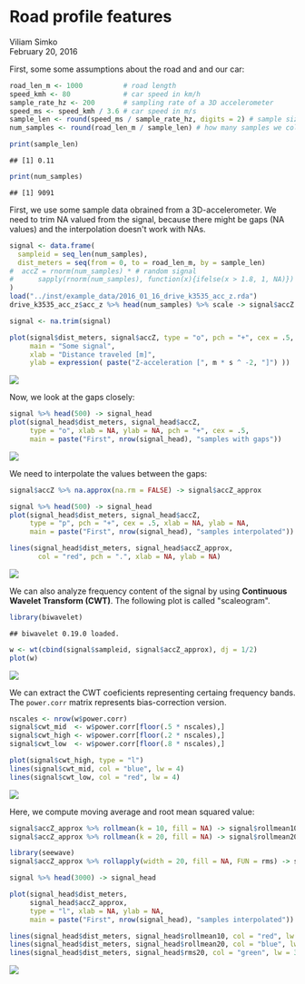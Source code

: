 # Road profile features
Viliam Simko  
February 20, 2016  
<!-- This file is generated from RoadFeatures.Rmd. Please edit that file -->


First, some some assumptions about the road and and our car:

```r
road_len_m <- 1000          # road length
speed_kmh <- 80             # car speed in km/h
sample_rate_hz <- 200       # sampling rate of a 3D accelerometer
speed_ms <- speed_kmh / 3.6 # car speed in m/s
sample_len <- round(speed_ms / sample_rate_hz, digits = 2) # sample size
num_samples <- round(road_len_m / sample_len) # how many samples we collected

print(sample_len)
```

```
## [1] 0.11
```

```r
print(num_samples)
```

```
## [1] 9091
```

First, we use some sample data obrained from a 3D-accelerometer.
We need to trim NA valued from the signal, because there might be gaps (NA values) and the interpolation doesn't work with NAs.


```r
signal <- data.frame(
  sampleid = seq_len(num_samples),
  dist_meters = seq(from = 0, to = road_len_m, by = sample_len)
#  accZ = rnorm(num_samples) * # random signal
#      sapply(rnorm(num_samples), function(x){ifelse(x > 1.8, 1, NA)}) # random gaps
)
load("../inst/example_data/2016_01_16_drive_k3535_acc_z.rda")
drive_k3535_acc_z$acc_z %>% head(num_samples) %>% scale -> signal$accZ

signal <- na.trim(signal)

plot(signal$dist_meters, signal$accZ, type = "o", pch = "+", cex = .5,
     main = "Some signal",
     xlab = "Distance traveled [m]",
     ylab = expression( paste("Z-acceleration [", m * s ^ -2, "]") ))
```

![](RoadFeatures_files/figure-html/unnamed-chunk-2-1.png)<!-- -->

Now, we look at the gaps closely:

```r
signal %>% head(500) -> signal_head
plot(signal_head$dist_meters, signal_head$accZ,
     type = "o", xlab = NA, ylab = NA, pch = "+", cex = .5,
     main = paste("First", nrow(signal_head), "samples with gaps"))
```

![](RoadFeatures_files/figure-html/unnamed-chunk-3-1.png)<!-- -->

We need to interpolate the values between the gaps:

```r
signal$accZ %>% na.approx(na.rm = FALSE) -> signal$accZ_approx

signal %>% head(500) -> signal_head
plot(signal_head$dist_meters, signal_head$accZ,
     type = "p", pch = "+", cex = .5, xlab = NA, ylab = NA,
     main = paste("First", nrow(signal_head), "samples interpolated"))

lines(signal_head$dist_meters, signal_head$accZ_approx,
       col = "red", pch = ".", xlab = NA, ylab = NA)
```

![](RoadFeatures_files/figure-html/unnamed-chunk-4-1.png)<!-- -->

We can also analyze frequency content of the signal by using **Continuous Wavelet Transform (CWT)**. The following plot is called "scaleogram".

```r
library(biwavelet)
```

```
## biwavelet 0.19.0 loaded.
```

```r
w <- wt(cbind(signal$sampleid, signal$accZ_approx), dj = 1/2)
plot(w)
```

![](RoadFeatures_files/figure-html/unnamed-chunk-5-1.png)<!-- -->

We can extract the CWT coeficients representing certaing frequency bands.
The `power.corr` matrix represents bias-correction version.

```r
nscales <- nrow(w$power.corr)
signal$cwt_mid  <- w$power.corr[floor(.5 * nscales),]
signal$cwt_high <- w$power.corr[floor(.2 * nscales),]
signal$cwt_low  <- w$power.corr[floor(.8 * nscales),]

plot(signal$cwt_high, type = "l")
lines(signal$cwt_mid, col = "blue", lw = 4)
lines(signal$cwt_low, col = "red", lw = 4)
```

![](RoadFeatures_files/figure-html/unnamed-chunk-6-1.png)<!-- -->

Here, we compute moving average and root mean squared value:


```r
signal$accZ_approx %>% rollmean(k = 10, fill = NA) -> signal$rollmean10
signal$accZ_approx %>% rollmean(k = 20, fill = NA) -> signal$rollmean20

library(seewave)
signal$accZ_approx %>% rollapply(width = 20, fill = NA, FUN = rms) -> signal$rms20
```


```r
signal %>% head(3000) -> signal_head

plot(signal_head$dist_meters,
     signal_head$accZ_approx,
     type = "l", xlab = NA, ylab = NA,
     main = paste("First", nrow(signal_head), "samples interpolated"))

lines(signal_head$dist_meters, signal_head$rollmean10, col = "red", lw = 3)
lines(signal_head$dist_meters, signal_head$rollmean20, col = "blue", lw = 3)
lines(signal_head$dist_meters, signal_head$rms20, col = "green", lw = 3)
```

![](RoadFeatures_files/figure-html/unnamed-chunk-8-1.png)<!-- -->
